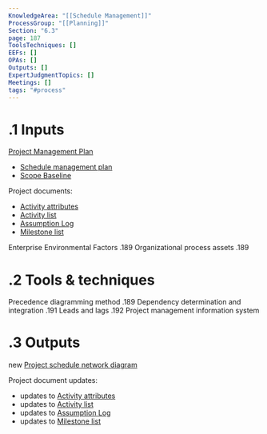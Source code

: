```yaml
---
KnowledgeArea: "[[Schedule Management]]"
ProcessGroup: "[[Planning]]"
Section: "6.3"
page: 187
ToolsTechniques: []
EEFs: []
OPAs: []
Outputs: []
ExpertJudgmentTopics: []
Meetings: []
tags: "#process"
---
```

# .1 Inputs

[Project Management Plan](Project%20Management%20Plan.md)
* [Schedule management plan](Schedule%20management%20plan.md)
* [Scope Baseline](Scope%20Baseline.md)

Project documents:
* [Activity attributes](Activity%20attributes.md)
* [Activity list](Activity%20list.md)
* [Assumption Log](Assumption%20Log.md)
* [Milestone list](Milestone%20list.md)

Enterprise Environmental Factors .189
Organizational process assets .189

# .2 Tools & techniques
Precedence diagramming method .189
Dependency determination and integration .191
Leads and lags .192
Project management information system

# .3 Outputs
new [Project schedule network diagram](Project%20schedule%20network%20diagram.md)

Project document updates:
* updates to [Activity attributes](Activity%20attributes.md)
* updates to [Activity list](Activity%20list.md)
* updates to [Assumption Log](Assumption%20Log.md)
* updates to [Milestone list](Milestone%20list.md)



